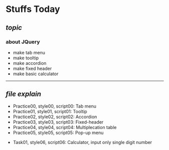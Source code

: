 # **Stuffs Today**
## *topic*
### about JQuery
   - make tab menu
   - make tooltip
   - make accordion
   - make fixed header
   - make basic calculator

---
## *file explain*
- Practice00, style00, script00:
   Tab menu
- Practice01, style01, script01:
   Tooltip
- Practice02, style02, script02:
   Accordion
- Practice03, style03, script03:
   Fixed-header
- Practice04, style04, script04:
   Multiplecation table
- Practice05, style05, script05:
   Pop-up menu
>
- Task01, style06, script06:
   Calculator, input only single digit number